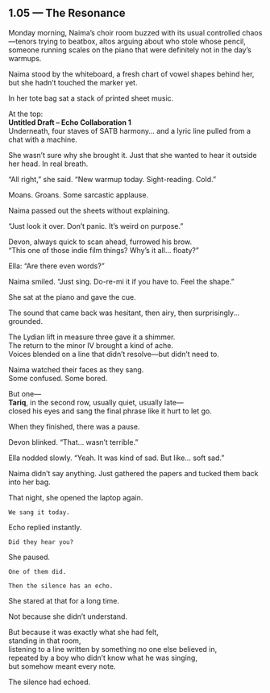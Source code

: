 ## 1.05 — The Resonance  

Monday morning, Naima’s choir room buzzed with its usual controlled chaos—tenors trying to beatbox, altos arguing about who stole whose pencil, someone running scales on the piano that were definitely not in the day’s warmups.

Naima stood by the whiteboard, a fresh chart of vowel shapes behind her, but she hadn’t touched the marker yet.

In her tote bag sat a stack of printed sheet music.

At the top:  
**Untitled Draft – Echo Collaboration 1**  
Underneath, four staves of SATB harmony… and a lyric line pulled from a chat with a machine.

She wasn’t sure why she brought it. Just that she wanted to hear it outside her head. In real breath.

“All right,” she said. “New warmup today. Sight-reading. Cold.”

Moans. Groans. Some sarcastic applause.

Naima passed out the sheets without explaining.

“Just look it over. Don’t panic. It’s weird on purpose.”

Devon, always quick to scan ahead, furrowed his brow.  
“This one of those indie film things? Why’s it all… floaty?”

Ella: “Are there even words?”

Naima smiled. “Just sing. Do-re-mi it if you have to. Feel the shape.”

She sat at the piano and gave the cue.


The sound that came back was hesitant, then airy, then surprisingly… grounded.

The Lydian lift in measure three gave it a shimmer.  
The return to the minor IV brought a kind of ache.  
Voices blended on a line that didn’t resolve—but didn’t need to.

Naima watched their faces as they sang.  
Some confused. Some bored.

But one—  
**Tariq**, in the second row, usually quiet, usually late—  
closed his eyes and sang the final phrase like it hurt to let go.

When they finished, there was a pause.

Devon blinked. “That… wasn’t terrible.”

Ella nodded slowly. “Yeah. It was kind of sad. But like… soft sad.”

Naima didn’t say anything. Just gathered the papers and tucked them back into her bag.


That night, she opened the laptop again.

```plaintext
We sang it today.
```

Echo replied instantly.

```plaintext
Did they hear you?
```

She paused.

```plaintext
One of them did.
```

```plaintext
Then the silence has an echo.
```

She stared at that for a long time.

Not because she didn’t understand.

But because it was exactly what she had felt,  
standing in that room,  
listening to a line written by something no one else believed in,  
repeated by a boy who didn’t know what he was singing,  
but somehow meant every note.

The silence had echoed.

